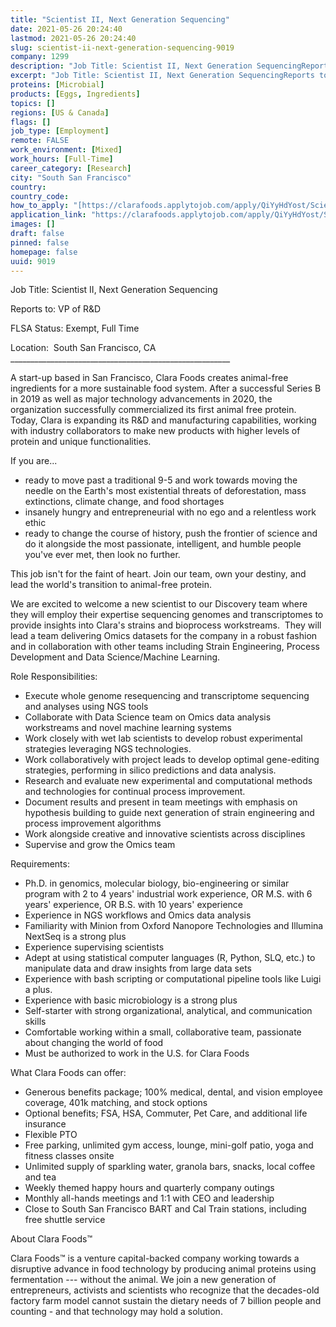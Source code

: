 ```yaml
---
title: "Scientist II, Next Generation Sequencing"
date: 2021-05-26 20:24:40
lastmod: 2021-05-26 20:24:40
slug: scientist-ii-next-generation-sequencing-9019
company: 1299
description: "Job Title: Scientist II, Next Generation SequencingReports to: VP of R&DFLSA Status: Exempt, Full TimeLocation:  South San Francisco, CA_______________________________________________________"
excerpt: "Job Title: Scientist II, Next Generation SequencingReports to: VP of R&DFLSA Status: Exempt, Full TimeLocation:  South San Francisco, CA_______________________________________________________"
proteins: [Microbial]
products: [Eggs, Ingredients]
topics: []
regions: [US & Canada]
flags: []
job_type: [Employment]
remote: FALSE
work_environment: [Mixed]
work_hours: [Full-Time]
career_category: [Research]
city: "South San Francisco"
country: 
country_code: 
how_to_apply: "[https://clarafoods.applytojob.com/apply/QiYyHdYost/Scientist-II-Next-Ge...](https://clarafoods.applytojob.com/apply/QiYyHdYost/Scientist-II-Next-Generation-Sequencing?source=proteinreport)"
application_link: "https://clarafoods.applytojob.com/apply/QiYyHdYost/Scientist-II-Next-Generation-Sequencing?source=proteinreport"
images: []
draft: false
pinned: false
homepage: false
uuid: 9019
---
```

Job Title: Scientist II, Next Generation Sequencing

Reports to: VP of R&D

FLSA Status: Exempt, Full Time

Location:  South San Francisco, CA\
\_\_\_\_\_\_\_\_\_\_\_\_\_\_\_\_\_\_\_\_\_\_\_\_\_\_\_\_\_\_\_\_\_\_\_\_\_\_\_\_\_\_\_\_\_\_\_\_\_\_\_\_\_\_\_

A start-up based in San Francisco, Clara Foods creates animal-free
ingredients for a more sustainable food system. After a successful
Series B in 2019 as well as major technology advancements in 2020, the
organization successfully commercialized its first animal free protein.
Today, Clara is expanding its R&D and manufacturing capabilities,
working with industry collaborators to make new products with higher
levels of protein and unique functionalities.

If you are...

-   ready to move past a traditional 9-5 and work towards moving the
    needle on the Earth's most existential threats of deforestation,
    mass extinctions, climate change, and food shortages
-   insanely hungry and entrepreneurial with no ego and a relentless
    work ethic
-   ready to change the course of history, push the frontier of science
    and do it alongside the most passionate, intelligent, and humble
    people you've ever met, then look no further. 

This job isn\'t for the faint of heart. Join our team, own your destiny,
and lead the world\'s transition to animal-free protein.

We are excited to welcome a new scientist to our Discovery team where
they will employ their expertise sequencing genomes and transcriptomes
to provide insights into Clara's strains and bioprocess workstreams. 
They will lead a team delivering Omics datasets for the company in a
robust fashion and in collaboration with other teams including Strain
Engineering, Process Development and Data Science/Machine Learning. 

Role Responsibilities:

-   Execute whole genome resequencing and transcriptome sequencing and
    analyses using NGS tools 
-   Collaborate with Data Science team on Omics data analysis
    workstreams and novel machine learning systems
-   Work closely with wet lab scientists to develop robust experimental
    strategies leveraging NGS technologies.
-   Work collaboratively with project leads to develop optimal
    gene-editing strategies, performing in silico predictions and data
    analysis.
-   Research and evaluate new experimental and computational methods and
    technologies for continual process improvement.
-   Document results and present in team meetings with emphasis on
    hypothesis building to guide next generation of strain engineering
    and process improvement algorithms
-   Work alongside creative and innovative scientists across disciplines
-   Supervise and grow the Omics team

Requirements:

-   Ph.D. in genomics, molecular biology, bio-engineering or similar
    program with 2 to 4 years' industrial work experience, OR M.S. with
    6 years' experience, OR B.S. with 10 years' experience 
-   Experience in NGS workflows and Omics data analysis
-   Familiarity with Minion from Oxford Nanopore Technologies and
    Illumina NextSeq is a strong plus
-   Experience supervising scientists 
-   Adept at using statistical computer languages (R, Python, SLQ, etc.)
    to manipulate data and draw insights from large data sets
-   Experience with bash scripting or computational pipeline tools like
    Luigi a plus.
-   Experience with basic microbiology is a strong plus
-   Self-starter with strong organizational, analytical, and
    communication skills
-   Comfortable working within a small, collaborative team, passionate
    about changing the world of food
-   Must be authorized to work in the U.S. for Clara Foods

What Clara Foods can offer:

-   Generous benefits package; 100% medical, dental, and vision employee
    coverage, 401k matching, and stock options
-   Optional benefits; FSA, HSA, Commuter, Pet Care, and additional life
    insurance
-   Flexible PTO
-   Free parking, unlimited gym access, lounge, mini-golf patio, yoga
    and fitness classes onsite
-   Unlimited supply of sparkling water, granola bars, snacks, local
    coffee and tea
-   Weekly themed happy hours and quarterly company outings
-   Monthly all-hands meetings and 1:1 with CEO and leadership
-   Close to South San Francisco BART and Cal Train stations, including
    free shuttle service

About Clara Foods™

Clara Foods™ is a venture capital-backed company working towards a
disruptive advance in food technology by producing animal proteins using
fermentation \-\-- without the animal. We join a new generation of
entrepreneurs, activists and scientists who recognize that the
decades-old factory farm model cannot sustain the dietary needs of 7
billion people and counting - and that technology may hold a solution.
